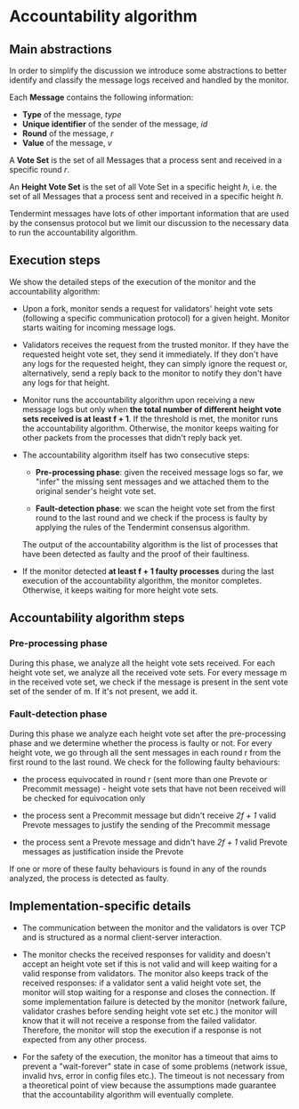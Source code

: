 # Accountability algorithm

## Main abstractions

In order to simplify the discussion we introduce some abstractions to better identify and classify the message logs received and handled by the monitor.

Each **Message** contains the following information:

- **Type** of the message, *type*
- **Unique identifier** of the sender of the message, *id*
- **Round** of the message, *r*
- **Value** of the message, *v*

A **Vote Set** is the set of all Messages that a process sent and received in a specific round *r*.

An **Height Vote Set** is the set of all Vote Set in a specific height *h*, i.e. the set of all Messages that a process sent and received in a specific height *h*.

Tendermint messages have lots of other important information that are used by the consensus protocol but we limit our discussion to the necessary data to run the accountability algorithm.       

## Execution steps
 
We show the detailed steps of the execution of the monitor and the accountability algorithm: 
 
- Upon a fork, monitor sends a request for validators' height vote sets (following a specific communication protocol) for a given height. Monitor starts waiting for incoming message logs.

- Validators receives the request from the trusted monitor. If they have the requested height vote set, they send it immediately. 
If they don't have any logs for the requested height, they can simply ignore the request or, alternatively, send a reply back to the monitor to notify they don't have any logs for that height.

- Monitor runs the accountability algorithm upon receiving a new message logs but only when **the total number of different height vote sets received is at least f + 1**. 
If the threshold is met, the monitor runs the accountability algorithm. Otherwise, the monitor keeps waiting for other packets from the processes that didn't reply back yet. 
      
- The accountability algorithm itself has two consecutive steps:

    - **Pre-processing phase**: given the received message logs so far, we "infer" the missing sent messages and we attached them to the original sender's height vote set.

    - **Fault-detection phase**: we scan the height vote set from the first round to the last round and we check if the process is faulty by applying the rules of the Tendermint consensus algorithm. 

  The output of the accountability algorithm is the list of processes that have been detected as faulty and the proof of their faultiness.
  
- If the monitor detected **at least f + 1 faulty processes** during the last execution of the accountability algorithm, the monitor completes. Otherwise, it keeps waiting for more height vote sets.

## Accountability algorithm steps

### Pre-processing phase
During this phase, we analyze all the height vote sets received. For each height vote set, we analyze all the received vote sets. For every message m in the received vote set, we check if the message is present in the sent vote set of the sender of m. If it's not present, we add it.   

### Fault-detection phase
During this phase we analyze each height vote set after the pre-processing phase and we determine whether the process is faulty or not.
For every height vote, we go through all the sent messages in each round r from the first round to the last round. We check for the following faulty behaviours:

- the process equivocated in round r (sent more than one Prevote or Precommit message) - height vote sets that have not been received will be checked for equivocation only

- the process sent a Precommit message but didn't receive *2f + 1* valid Prevote messages to justify the sending of the Precommit message

- the process sent a Prevote message and didn't have *2f + 1* valid Prevote messages as justification inside the Prevote

If one or more of these faulty behaviours is found in any of the rounds analyzed, the process is detected as faulty.

## Implementation-specific details

- The communication between the monitor and the validators is over TCP and is structured as a normal client-server interaction.  

- The monitor checks the received responses for validity and doesn't accept an height vote set if this is not valid and will keep waiting for a valid response from validators. 
The monitor also keeps track of the received responses: if a validator sent a valid height vote set, the monitor will stop waiting for a response and closes the connection.
If some implementation failure is detected by the monitor (network failure, validator crashes before sending height vote set etc.) the monitor will know that it will not receive a response from the failed validator. 
Therefore, the monitor will stop the execution if a response is not expected from any other process. 

- For the safety of the execution, the monitor has a timeout that aims to prevent a "wait-forever" state in case of some problems (network issue, invalid hvs, error in config files etc.). The timeout is not necessary from a theoretical point of view because the assumptions made guarantee that the accountability algorithm will eventually complete.
